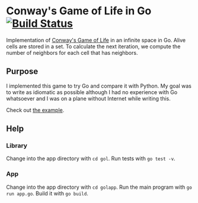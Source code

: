 # Conway's Game of Life in Go [![Build Status](https://travis-ci.org/domoritz/gameoflife-go.svg)](https://travis-ci.org/domoritz/gameoflife-go)

Implementation of [Conway's Game of Life](https://en.wikipedia.org/wiki/Conway's_Game_of_Life) in an infinite space in Go. Alive cells are stored in a set. To calculate the next iteration, we compute the number of neighbors for each cell that has neighbors.


## Purpose

I implemented this game to try Go and compare it with Python. My goal was to write as idiomatic as possible although I had no experience with Go whatsoever and I was on a plane without Internet while writing this.

Check out [the example](https://github.com/domoritz/gameoflife-go/blob/master/golapp/app.go).

## Help

### Library

Change into the app directory with `cd gol`. Run tests with `go test -v`.

### App

Change into the app directory with `cd golapp`. Run the main program with `go run app.go`. Build it with `go build`.
